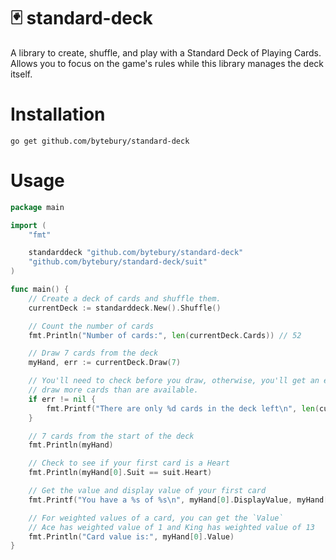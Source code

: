 # 🃏 standard-deck

A library to create, shuffle, and play with a Standard Deck of Playing Cards. Allows you to focus on the game's rules
while this library manages the deck itself.

# Installation

```shell
go get github.com/bytebury/standard-deck
```

# Usage

```go
package main

import (
    "fmt"

    standarddeck "github.com/bytebury/standard-deck"
    "github.com/bytebury/standard-deck/suit"
)

func main() {
    // Create a deck of cards and shuffle them.
    currentDeck := standarddeck.New().Shuffle()

    // Count the number of cards
    fmt.Println("Number of cards:", len(currentDeck.Cards)) // 52

    // Draw 7 cards from the deck
    myHand, err := currentDeck.Draw(7)

    // You'll need to check before you draw, otherwise, you'll get an error if you
    // draw more cards than are available.
    if err != nil {
        fmt.Printf("There are only %d cards in the deck left\n", len(currentDeck.Cards))
    }

    // 7 cards from the start of the deck
    fmt.Println(myHand)

    // Check to see if your first card is a Heart
    fmt.Println(myHand[0].Suit == suit.Heart)

    // Get the value and display value of your first card
    fmt.Printf("You have a %s of %s\n", myHand[0].DisplayValue, myHand[0].Suit)

    // For weighted values of a card, you can get the `Value`
    // Ace has weighted value of 1 and King has weighted value of 13
    fmt.Println("Card value is:", myHand[0].Value)
}
```
